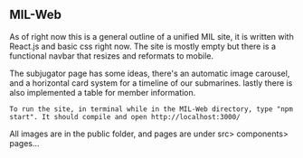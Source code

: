 ## MIL-Web

As of right now this is a general outline of a unified MIL site, it is written with React.js and basic css right now.
The site is mostly empty but there is a functional navbar that resizes and reformats to mobile.

The subjugator page has some ideas, there's an automatic image carousel, and a horizontal card system for a timeline of our submarines. 
lastly there is also implemented a table for member information.

    To run the site, in terminal while in the MIL-Web directory, type "npm start". It should compile and open http://localhost:3000/

All images are in the public folder, and pages are under src> components> pages...